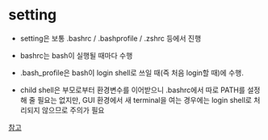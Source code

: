 

# setting
- setting은 보통 .bashrc / .bashprofile / .zshrc 등에서 진행
- bashrc는 bash이 실행될 때마다 수행
- .bash_profile은 bash이 login shell로 쓰일 때(즉 처음 login할 때)에 수행.

- child shell은 부모로부터 환경변수를 이어받으니 .bashrc에서 따로 PATH를 설정해 줄 필요는 없지만,  GUI 환경에서 새 terminal을 여는 경우에는 login shell로 처리되지 않으므로 주의가 필요

[참고](http://dogfeet.github.io/articles/2012/bash-profile.html)